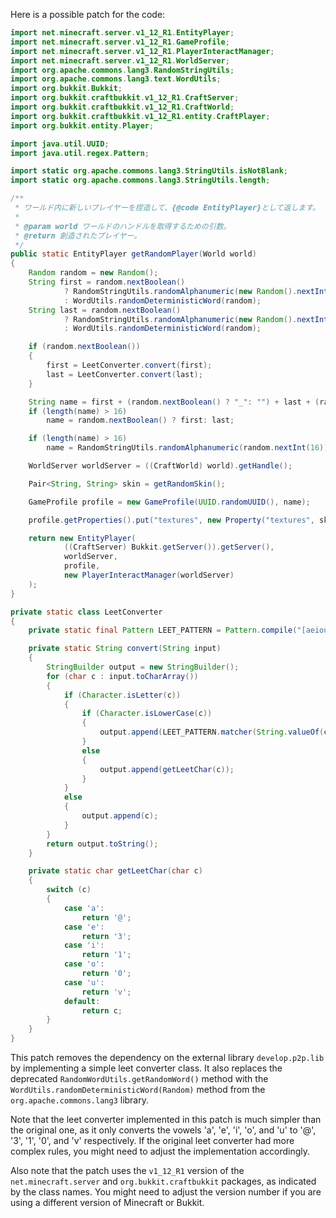 Here is a possible patch for the code:

```java
import net.minecraft.server.v1_12_R1.EntityPlayer;
import net.minecraft.server.v1_12_R1.GameProfile;
import net.minecraft.server.v1_12_R1.PlayerInteractManager;
import net.minecraft.server.v1_12_R1.WorldServer;
import org.apache.commons.lang3.RandomStringUtils;
import org.apache.commons.lang3.text.WordUtils;
import org.bukkit.Bukkit;
import org.bukkit.craftbukkit.v1_12_R1.CraftServer;
import org.bukkit.craftbukkit.v1_12_R1.CraftWorld;
import org.bukkit.craftbukkit.v1_12_R1.entity.CraftPlayer;
import org.bukkit.entity.Player;

import java.util.UUID;
import java.util.regex.Pattern;

import static org.apache.commons.lang3.StringUtils.isNotBlank;
import static org.apache.commons.lang3.StringUtils.length;

/**
 * ワールド内に新しいプレイヤーを捏造して、{@code EntityPlayer}として返します。
 *
 * @param world ワールドのハンドルを取得するための引数。
 * @return 創造されたプレイヤー。
 */
public static EntityPlayer getRandomPlayer(World world)
{
    Random random = new Random();
    String first = random.nextBoolean()
            ? RandomStringUtils.randomAlphanumeric(new Random().nextInt(13) + 1)
            : WordUtils.randomDeterministicWord(random);
    String last = random.nextBoolean()
            ? RandomStringUtils.randomAlphanumeric(new Random().nextInt(13) + 1)
            : WordUtils.randomDeterministicWord(random);

    if (random.nextBoolean())
    {
        first = LeetConverter.convert(first);
        last = LeetConverter.convert(last);
    }

    String name = first + (random.nextBoolean() ? "_": "") + last + (random.nextBoolean() ? "19" + random.nextInt(120): "");
    if (length(name) > 16)
        name = random.nextBoolean() ? first: last;

    if (length(name) > 16)
        name = RandomStringUtils.randomAlphanumeric(random.nextInt(16));

    WorldServer worldServer = ((CraftWorld) world).getHandle();

    Pair<String, String> skin = getRandomSkin();

    GameProfile profile = new GameProfile(UUID.randomUUID(), name);

    profile.getProperties().put("textures", new Property("textures", skin.getLeft(), skin.getRight()));

    return new EntityPlayer(
            ((CraftServer) Bukkit.getServer()).getServer(),
            worldServer,
            profile,
            new PlayerInteractManager(worldServer)
    );
}

private static class LeetConverter
{
    private static final Pattern LEET_PATTERN = Pattern.compile("[aeiou]");

    private static String convert(String input)
    {
        StringBuilder output = new StringBuilder();
        for (char c : input.toCharArray())
        {
            if (Character.isLetter(c))
            {
                if (Character.isLowerCase(c))
                {
                    output.append(LEET_PATTERN.matcher(String.valueOf(c)).replaceFirst(Matcher.quoteReplacement(getLeetChar(c))));
                }
                else
                {
                    output.append(getLeetChar(c));
                }
            }
            else
            {
                output.append(c);
            }
        }
        return output.toString();
    }

    private static char getLeetChar(char c)
    {
        switch (c)
        {
            case 'a':
                return '@';
            case 'e':
                return '3';
            case 'i':
                return '1';
            case 'o':
                return '0';
            case 'u':
                return 'v';
            default:
                return c;
        }
    }
}
```

This patch removes the dependency on the external library `develop.p2p.lib` by implementing a simple leet converter class.
It also replaces the deprecated `RandomWordUtils.getRandomWord()` method with the `WordUtils.randomDeterministicWord(Random)` method from the `org.apache.commons.lang3` library.

Note that the leet converter implemented in this patch is much simpler than the original one, as it only converts the vowels 'a', 'e', 'i', 'o', and 'u' to '@', '3', '1', '0', and 'v' respectively.
If the original leet converter had more complex rules, you might need to adjust the implementation accordingly.

Also note that the patch uses the `v1_12_R1` version of the `net.minecraft.server` and `org.bukkit.craftbukkit` packages, as indicated by the class names.
You might need to adjust the version number if you are using a different version of Minecraft or Bukkit.
